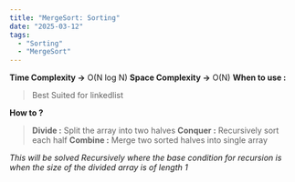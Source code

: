 ```yaml
---
title: "MergeSort: Sorting"
date: "2025-03-12"
tags:
  - "Sorting"
  - "MergeSort"
---
```


**Time Complexity ->** O(N log N)
**Space Complexity ->** O(N)
**When to use :**
>Best Suited for linkedlist

**How to ?**
>**Divide :** Split the array into two halves
>**Conquer :** Recursively sort each half
>**Combine :** Merge two sorted halves into single array 

*This will be solved Recursively where the base condition for recursion is when the size of the divided array is of length 1*